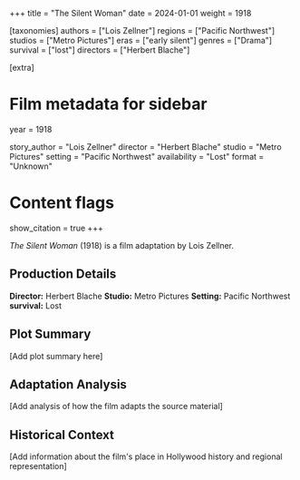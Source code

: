 +++
title = "The Silent Woman"
date = 2024-01-01
weight = 1918

[taxonomies]
authors = ["Lois Zellner"]
regions = ["Pacific Northwest"]
studios = ["Metro Pictures"]
eras = ["early silent"]
genres = ["Drama"]
survival = ["lost"]
directors = ["Herbert Blache"]

[extra]
# Film metadata for sidebar
year = 1918


story_author = "Lois Zellner"
director = "Herbert Blache"
studio = "Metro Pictures"
setting = "Pacific Northwest"
availability = "Lost"
format = "Unknown"

# Content flags
show_citation = true
+++

*The Silent Woman* (1918) is a film adaptation by Lois Zellner.

## Production Details

**Director:** Herbert Blache
**Studio:** Metro Pictures
**Setting:** Pacific Northwest
**survival:** Lost

## Plot Summary

[Add plot summary here]

## Adaptation Analysis

[Add analysis of how the film adapts the source material]

## Historical Context

[Add information about the film's place in Hollywood history and regional representation]